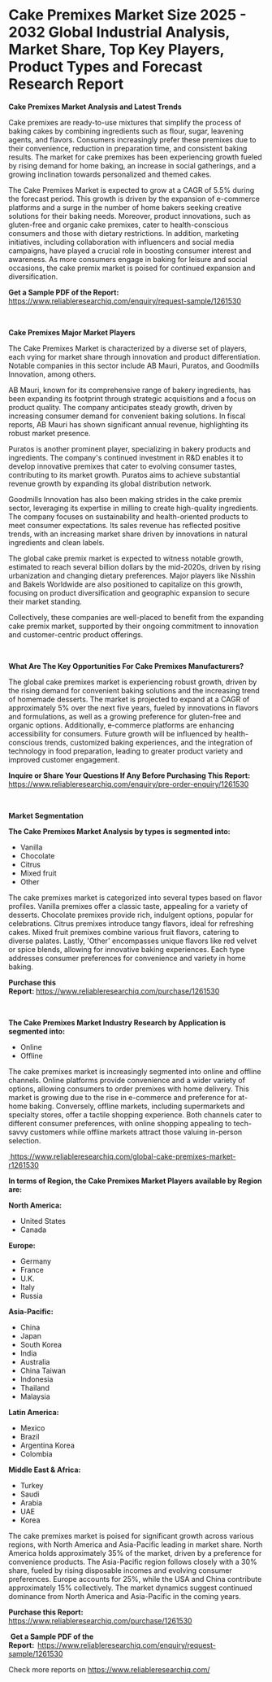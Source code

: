<p><h1>Cake Premixes Market Size 2025 - 2032 Global Industrial Analysis, Market Share, Top Key Players, Product Types and Forecast Research Report</h1></p><p><strong>Cake Premixes Market Analysis and Latest Trends</strong></p>
<p><p>Cake premixes are ready-to-use mixtures that simplify the process of baking cakes by combining ingredients such as flour, sugar, leavening agents, and flavors. Consumers increasingly prefer these premixes due to their convenience, reduction in preparation time, and consistent baking results. The market for cake premixes has been experiencing growth fueled by rising demand for home baking, an increase in social gatherings, and a growing inclination towards personalized and themed cakes.</p><p>The Cake Premixes Market is expected to grow at a CAGR of 5.5% during the forecast period. This growth is driven by the expansion of e-commerce platforms and a surge in the number of home bakers seeking creative solutions for their baking needs. Moreover, product innovations, such as gluten-free and organic cake premixes, cater to health-conscious consumers and those with dietary restrictions. In addition, marketing initiatives, including collaboration with influencers and social media campaigns, have played a crucial role in boosting consumer interest and awareness. As more consumers engage in baking for leisure and social occasions, the cake premix market is poised for continued expansion and diversification.</p></p>
<p><strong>Get a Sample PDF of the Report:&nbsp;</strong> <a href="https://www.reliableresearchiq.com/enquiry/request-sample/1261530?utm_campaign=2447&utm_medium=2&utm_source=Github&utm_content=ia&utm_term=14022025&utm_id=cake-premixes">https://www.reliableresearchiq.com/enquiry/request-sample/1261530</a></p>
<p>&nbsp;</p>
<p><strong>Cake Premixes Major Market Players</strong></p>
<p><p>The Cake Premixes Market is characterized by a diverse set of players, each vying for market share through innovation and product differentiation. Notable companies in this sector include AB Mauri, Puratos, and Goodmills Innovation, among others.</p><p>AB Mauri, known for its comprehensive range of bakery ingredients, has been expanding its footprint through strategic acquisitions and a focus on product quality. The company anticipates steady growth, driven by increasing consumer demand for convenient baking solutions. In fiscal reports, AB Mauri has shown significant annual revenue, highlighting its robust market presence.</p><p>Puratos is another prominent player, specializing in bakery products and ingredients. The company's continued investment in R&D enables it to develop innovative premixes that cater to evolving consumer tastes, contributing to its market growth. Puratos aims to achieve substantial revenue growth by expanding its global distribution network.</p><p>Goodmills Innovation has also been making strides in the cake premix sector, leveraging its expertise in milling to create high-quality ingredients. The company focuses on sustainability and health-oriented products to meet consumer expectations. Its sales revenue has reflected positive trends, with an increasing market share driven by innovations in natural ingredients and clean labels.</p><p>The global cake premix market is expected to witness notable growth, estimated to reach several billion dollars by the mid-2020s, driven by rising urbanization and changing dietary preferences. Major players like Nisshin and Bakels Worldwide are also positioned to capitalize on this growth, focusing on product diversification and geographic expansion to secure their market standing.</p><p>Collectively, these companies are well-placed to benefit from the expanding cake premix market, supported by their ongoing commitment to innovation and customer-centric product offerings.</p></p>
<p>&nbsp;</p>
<p><strong>What Are The Key Opportunities For Cake Premixes Manufacturers?</strong></p>
<p><p>The global cake premixes market is experiencing robust growth, driven by the rising demand for convenient baking solutions and the increasing trend of homemade desserts. The market is projected to expand at a CAGR of approximately 5% over the next five years, fueled by innovations in flavors and formulations, as well as a growing preference for gluten-free and organic options. Additionally, e-commerce platforms are enhancing accessibility for consumers. Future growth will be influenced by health-conscious trends, customized baking experiences, and the integration of technology in food preparation, leading to greater product variety and improved customer engagement.</p></p>
<p><strong>Inquire or Share Your Questions If Any Before Purchasing This Report:</strong> <a href="https://www.reliableresearchiq.com/enquiry/pre-order-enquiry/1261530?utm_campaign=2447&utm_medium=2&utm_source=Github&utm_content=ia&utm_term=14022025&utm_id=cake-premixes">https://www.reliableresearchiq.com/enquiry/pre-order-enquiry/1261530</a></p>
<p>&nbsp;</p>
<p><strong>Market Segmentation</strong></p>
<p><strong>The Cake Premixes Market Analysis by types is segmented into:</strong></p>
<p><ul><li>Vanilla</li><li>Chocolate</li><li>Citrus</li><li>Mixed fruit</li><li>Other</li></ul></p>
<p><p>The cake premixes market is categorized into several types based on flavor profiles. Vanilla premixes offer a classic taste, appealing for a variety of desserts. Chocolate premixes provide rich, indulgent options, popular for celebrations. Citrus premixes introduce tangy flavors, ideal for refreshing cakes. Mixed fruit premixes combine various fruit flavors, catering to diverse palates. Lastly, 'Other' encompasses unique flavors like red velvet or spice blends, allowing for innovative baking experiences. Each type addresses consumer preferences for convenience and variety in home baking.</p></p>
<p><strong>Purchase this Report:&nbsp;</strong><a href="https://www.reliableresearchiq.com/purchase/1261530?utm_campaign=2447&utm_medium=2&utm_source=Github&utm_content=ia&utm_term=14022025&utm_id=cake-premixes">https://www.reliableresearchiq.com/purchase/1261530</a></p>
<p>&nbsp;</p>
<p><strong>The Cake Premixes Market Industry Research by Application is segmented into:</strong></p>
<p><ul><li>Online</li><li>Offline</li></ul></p>
<p><p>The cake premixes market is increasingly segmented into online and offline channels. Online platforms provide convenience and a wider variety of options, allowing consumers to order premixes with home delivery. This market is growing due to the rise in e-commerce and preference for at-home baking. Conversely, offline markets, including supermarkets and specialty stores, offer a tactile shopping experience. Both channels cater to different consumer preferences, with online shopping appealing to tech-savvy customers while offline markets attract those valuing in-person selection.</p></p>
<p><a href="https://www.reliableresearchiq.com/global-cake-premixes-market-r1261530?utm_campaign=2447&utm_medium=2&utm_source=Github&utm_content=ia&utm_term=14022025&utm_id=cake-premixes">&nbsp;https://www.reliableresearchiq.com/global-cake-premixes-market-r1261530</a></p>
<p><strong>In terms of Region, the Cake Premixes Market Players available by Region are:</strong></p>
<p>
    <p> <strong> North America: </strong>
        <ul>
            <li>United States</li>
            <li>Canada</li>
        </ul>
        </p> 
    <p> <strong> Europe: </strong>
        <ul>
            <li>Germany</li>
            <li>France</li>
            <li>U.K.</li>
            <li>Italy</li>
            <li>Russia</li>
        </ul>
        </p> 
    <p> <strong> Asia-Pacific: </strong>
        <ul>
            <li>China</li>
            <li>Japan</li>
            <li>South Korea</li>
            <li>India</li>
            <li>Australia</li>
            <li>China Taiwan</li>
            <li>Indonesia</li>
            <li>Thailand</li>
            <li>Malaysia</li>
        </ul>
        </p> 
    <p> <strong> Latin America: </strong>
        <ul>
            <li>Mexico</li>
            <li>Brazil</li>
            <li>Argentina Korea</li>
            <li>Colombia</li>
        </ul>
        </p> 
    <p> <strong> Middle East & Africa: </strong>
        <ul>
            <li>Turkey</li>
            <li>Saudi</li>
            <li>Arabia</li>
            <li>UAE</li>
            <li>Korea</li>
        </ul>
    </p>
    </p>
<p><p>The cake premixes market is poised for significant growth across various regions, with North America and Asia-Pacific leading in market share. North America holds approximately 35% of the market, driven by a preference for convenience products. The Asia-Pacific region follows closely with a 30% share, fueled by rising disposable incomes and evolving consumer preferences. Europe accounts for 25%, while the USA and China contribute approximately 15% collectively. The market dynamics suggest continued dominance from North America and Asia-Pacific in the coming years.</p></p>
<p><strong>Purchase this Report: </strong><a href="https://www.reliableresearchiq.com/purchase/1261530?utm_campaign=2447&utm_medium=2&utm_source=Github&utm_content=ia&utm_term=14022025&utm_id=cake-premixes">https://www.reliableresearchiq.com/purchase/1261530</a></p>
<p>&nbsp;<strong>Get a Sample PDF of the Report:&nbsp;&nbsp;</strong><a href="https://www.reliableresearchiq.com/enquiry/request-sample/1261530?utm_campaign=2447&utm_medium=2&utm_source=Github&utm_content=ia&utm_term=14022025&utm_id=cake-premixes">https://www.reliableresearchiq.com/enquiry/request-sample/1261530</a></p>
<p><strong></strong></p>
<p>Check more reports on <a href="https://www.reliableresearchiq.com/?utm_campaign=2447&utm_medium=2&utm_source=Github&utm_content=ia&utm_term=14022025&utm_id=cake-premixes">https://www.reliableresearchiq.com/</a></p>